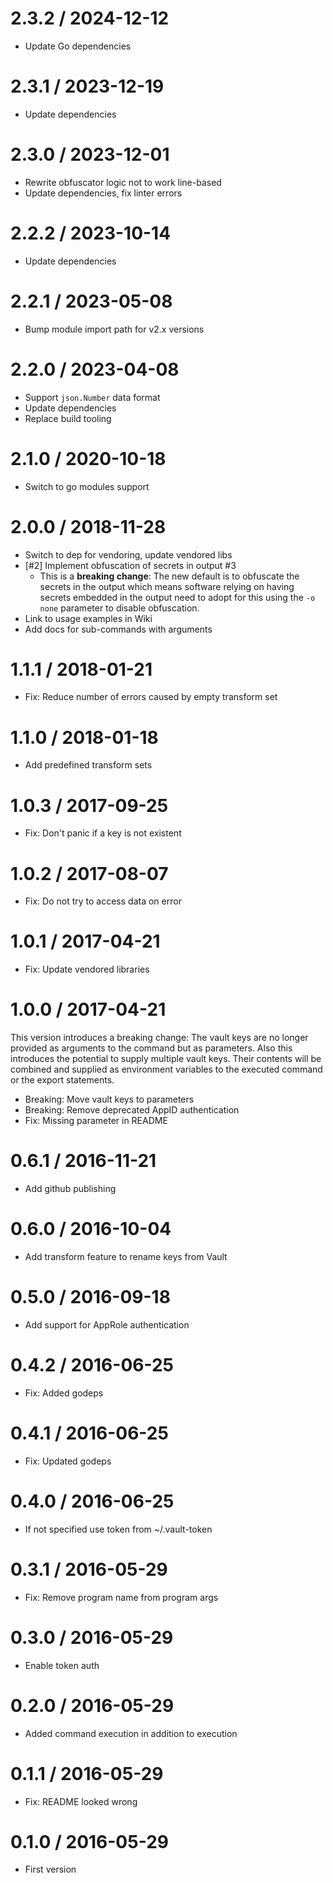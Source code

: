 # 2.3.2 / 2024-12-12

  * Update Go dependencies

# 2.3.1 / 2023-12-19

  * Update dependencies

# 2.3.0 / 2023-12-01

  * Rewrite obfuscator logic not to work line-based
  * Update dependencies, fix linter errors

# 2.2.2 / 2023-10-14

  * Update dependencies

# 2.2.1 / 2023-05-08

  * Bump module import path for v2.x versions

# 2.2.0 / 2023-04-08

  * Support `json.Number` data format
  * Update dependencies
  * Replace build tooling

# 2.1.0 / 2020-10-18

  * Switch to go modules support

# 2.0.0 / 2018-11-28

  * Switch to dep for vendoring, update vendored libs
  * [#2] Implement obfuscation of secrets in output #3
    * This is a **breaking change**: The new default is to obfuscate the secrets in the output which means software relying on having secrets embedded in the output need to adopt for this using the `-o none` parameter to disable obfuscation.
  * Link to usage examples in Wiki
  * Add docs for sub-commands with arguments

# 1.1.1 / 2018-01-21

  * Fix: Reduce number of errors caused by empty transform set

# 1.1.0 / 2018-01-18

  * Add predefined transform sets

# 1.0.3 / 2017-09-25

  * Fix: Don't panic if a key is not existent

# 1.0.2 / 2017-08-07

  * Fix: Do not try to access data on error

# 1.0.1 / 2017-04-21

  * Fix: Update vendored libraries

# 1.0.0 / 2017-04-21

This version introduces a breaking change: The vault keys are no longer provided as arguments to the command but as parameters. Also this introduces the potential to supply multiple vault keys. Their contents will be combined and supplied as environment variables to the executed command or the export statements.

  * Breaking: Move vault keys to parameters
  * Breaking: Remove deprecated AppID authentication
  * Fix: Missing parameter in README

# 0.6.1 / 2016-11-21

  * Add github publishing

# 0.6.0 / 2016-10-04

  * Add transform feature to rename keys from Vault

# 0.5.0 / 2016-09-18

  * Add support for AppRole authentication

# 0.4.2 / 2016-06-25

  * Fix: Added godeps

# 0.4.1 / 2016-06-25

  * Fix: Updated godeps

# 0.4.0 / 2016-06-25

  * If not specified use token from ~/.vault-token

# 0.3.1 / 2016-05-29

  * Fix: Remove program name from program args

# 0.3.0 / 2016-05-29

  * Enable token auth

# 0.2.0 / 2016-05-29

  * Added command execution in addition to execution

# 0.1.1 / 2016-05-29

  * Fix: README looked wrong

# 0.1.0 / 2016-05-29

  * First version
